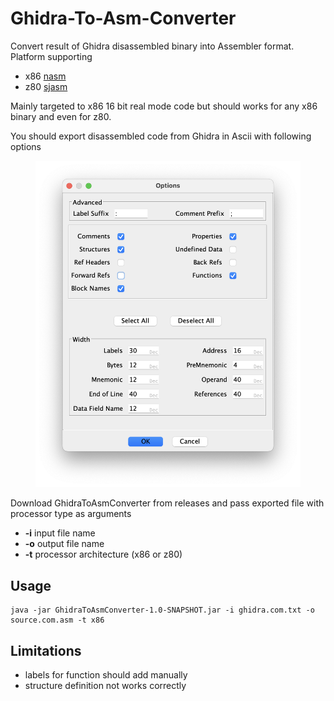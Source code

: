 # Ghidra-To-Asm-Converter
Convert result of Ghidra disassembled binary into Assembler format. 
Platform supporting 
 - x86 [nasm](https://www.nasm.us)
 - z80 [sjasm](https://github.com/Konamiman/Sjasm)

Mainly targeted to x86 16 bit real mode code but should works for any x86 binary and even for z80.

You should export disassembled code from Ghidra in Ascii with following options
<figure><img src="images/ghidra_export_options.png"></figure>
Download GhidraToAsmConverter from releases and pass exported file with processor type as arguments
 
- **-i** input file name
- **-o** output file name
- **-t** processor architecture (x86 or z80)

## Usage
```
java -jar GhidraToAsmConverter-1.0-SNAPSHOT.jar -i ghidra.com.txt -o source.com.asm -t x86
```

## Limitations
 - labels for function should add manually
 - structure definition not works correctly
